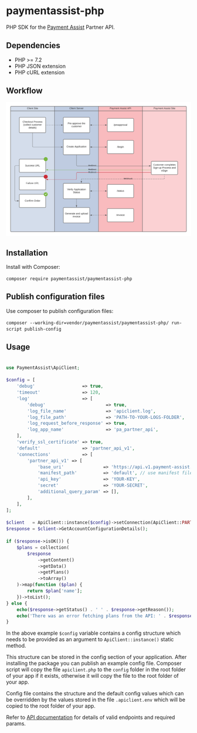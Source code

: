 # paymentassist-php

PHP SDK for the [Payment Assist][1] Partner API.

## Dependencies

* PHP >= 7.2
* PHP JSON extension
* PHP cURL extension

## Workflow

![Payment Assist API Workflow](api-workflow.png?raw=true "API Workflow")

## Installation

Install with Composer:

`composer require paymentassist/paymentassist-php`

## Publish configuration files

Use composer to publish configuration files:

`composer --working-dir=vendor/paymentassist/paymentassist-php/ run-script publish-config`

## Usage

```php

use PaymentAssist\ApiClient;

$config = [
    'debug'                  => true,
    'timeout'                => 120,
    'log'                    => [
        'debug'                       => true,
        'log_file_name'               => 'apiclient.log',
        'log_file_path'               => 'PATH-TO-YOUR-LOGS-FOLDER',
        'log_request_before_response' => true,
        'log_app_name'                => 'pa_partner_api',
    ],
    'verify_ssl_certificate' => true,
    'default'                => 'partner_api_v1',
    'connections'            => [
        'partner_api_v1' => [
            'base_uri'               => 'https://api.v1.payment-assist.co.uk',
            'manifest_path'          => 'default', // use manifest files stored within the package
            'api_key'                => 'YOUR-KEY',
            'secret'                 => 'YOUR-SECRET',
            'additional_query_param' => [],
        ],
    ],
];
        
$client   = ApiClient::instance($config)->setConnection(ApiClient::PARTNER_API_V1);
$response = $client->GetAccountConfigurationDetails();

if ($response->isOK()) {
    $plans = collection(
        $response
            ->getContent()
            ->getData()
            ->getPlans()
            ->toArray()
    )->map(function ($plan) {
        return $plan['name'];
    })->toList();
} else {
    echo($response->getStatus() . ' ' . $response->getReason());
    echo('There was an error fetching plans from the API: ' . $response->getContents()->getMessage());
}
```
In the above example `$config` variable contains a config structure which needs to be provided as an argument to `ApiClient::instance()` static method.

This structure can be stored in the config section of your application. After installing the package you can publish an example config file. Composer script will copy the file `apiclient.php` to the `config` folder in the root folder of your app if it exists, otherwise it will copy the file to the root folder of your app.

Config file contains the structure and the default config values which can be overridden by the values stored in the file `.apiclient.env` which will be copied to the root folder of your app.

Refer to [API documentation][2] for details of valid endpoints and required params.

[1]: https://www.payment-assist.co.uk
[2]: https://api-docs.payment-assist.co.uk
